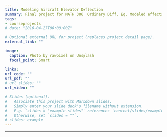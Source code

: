 ```yaml
---
title: Modeling Aircraft Elevator Deflection
summary: Final project for MATH 306: Ordinary Diff. Eq. Modeled effects of elevator deflection on a Boeing-747 under cruise flight conditions using the Simulink Aerospace Blockset in MATLAB. Reported results and provided a mathematical analytical illustration of this control perturbation’s effect on the system in a final paper.
tags:
- courseprojects
# date: "2016-04-27T00:00:00Z"

# Optional external URL for project (replaces project detail page).
external_link: ""

image:
  caption: Photo by rawpixel on Unsplash
  focal_point: Smart

links:
url_code: ""
url_pdf: ""
# url_slides: ""
url_video: ""

# Slides (optional).
#   Associate this project with Markdown slides.
#   Simply enter your slide deck's filename without extension.
#   E.g. `slides = "example-slides"` references `content/slides/example-slides.md`.
#   Otherwise, set `slides = ""`.
# slides: example
---
```



---
